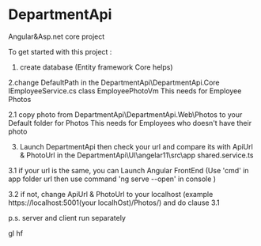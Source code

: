 # DepartmentApi
Angular&amp;Asp.net core project 

To get started with this project :
1. create database (Entity framework Core helps)

2.change DefaultPath in the DepartmentApi\DepartmentApi.Core IEmployeeService.cs class EmployeePhotoVm
This needs for Employee Photos

2.1 copy photo from DepartmentApi\DepartmentApi.Web\Photos to your Default folder for Photos
This needs for Employees who doesn't have their photo

3. Launch DepartmentApi then check your url and compare its with ApiUrl & PhotoUrl in the DepartmentApi\UI\angelar11\src\app shared.service.ts

3.1 if your url is the same, you can Launch Angular FrontEnd (Use 'cmd' in app folder url then use command 'ng serve --open' in console )

3.2 if not, change ApiUrl & PhotoUrl to your localhost (example https://localhost:5001(your localhOst)/Photos/) and do clause 3.1

p.s. server and client run separately

gl hf
